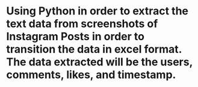 # Using Python in order to extract the text data from screenshots of Instagram Posts in order to transition the data in excel format. The data extracted will be the users, comments, likes, and timestamp.
